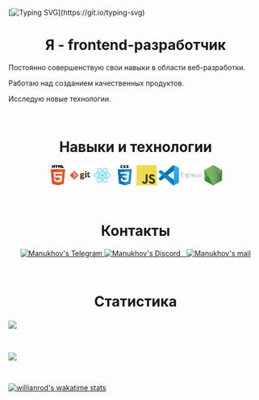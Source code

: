 [![Typing SVG](https://readme-typing-svg.herokuapp.com?font=Old+Standard+TT&size=50&pause=1000&color=0AAE6B&center=true&vCenter=true&width=800&height=70&lines=Hi+there!;Welcome+to+my+GitHub+profile!)](https://git.io/typing-svg)

<h1 align="center">Я - frontend-разработчик</h1>
<p>Постоянно совершенствую свои навыки в области веб-разработки.</p>
<p>Работаю над созданием качественных продуктов.</p>
<p>Исследую новые технологии.</p>
&nbsp;
<h1 align="center">Навыки и технологии</h1>

<p align="center">
<code><img height="40" src="https://raw.githubusercontent.com/github/explore/80688e429a7d4ef2fca1e82350fe8e3517d3494d/topics/html/html.png" alt="HTML"></code>
<code><img height="40" src="https://raw.githubusercontent.com/github/explore/80688e429a7d4ef2fca1e82350fe8e3517d3494d/topics/git/git.png" alt="git"></code>
<code><img height="40" src="https://raw.githubusercontent.com/github/explore/80688e429a7d4ef2fca1e82350fe8e3517d3494d/topics/react/react.png" alt="react"></code>
<code><img height="40" src="https://raw.githubusercontent.com/github/explore/80688e429a7d4ef2fca1e82350fe8e3517d3494d/topics/css/css.png" alt="CSS"></code>
<code><img height="40" src="https://raw.githubusercontent.com/github/explore/80688e429a7d4ef2fca1e82350fe8e3517d3494d/topics/javascript/javascript.png" alt="Javascript"></code>
<code><img height="40" src="https://raw.githubusercontent.com/github/explore/80688e429a7d4ef2fca1e82350fe8e3517d3494d/topics/visual-studio-code/visual-studio-code.png" alt="VS Code"></code>
<code><img height="40" src="https://raw.githubusercontent.com/github/explore/80688e429a7d4ef2fca1e82350fe8e3517d3494d/topics/express/express.png" alt="express"></code>
<code><img height="40" src="https://raw.githubusercontent.com/github/explore/80688e429a7d4ef2fca1e82350fe8e3517d3494d/topics/nodejs/nodejs.png" alt="nodejs"></code>
</p>

&nbsp;

<h1 align="center">Контакты</h1>
<div align="center">
<a href="https://t.me/Manukhov">
  <img alt="Manukhov's Telegram" width="40px" src="https://www.svgrepo.com/show/354443/telegram.svg"/>
</a>
<a href="https://discordapp.com/users/353989085163028481">
  <img alt="Manukhov's Discord" width="40px" src="https://raw.githubusercontent.com/peterthehan/peterthehan/master/assets/discord.svg" />
</a>
<a href="mailto:m_igor97@mail.com">&nbsp;
  <img alt="Manukhov's mail" width="40px" src="https://www.svgrepo.com/show/349443/mail.svg" />
</a>
</div>

&nbsp;

<h1 align="center">Статистика</h1>

<a  href="https://github.com/Legend1796/github-readme-stats">
  <img align="center" src="https://github-readme-stats.vercel.app/api?username=Legend1796&hide=stars&show_icons=true&theme=tokyonight"/>
</a>

&nbsp;

<a href="https://github.com/Legend1796/github-readme-stats">
  <img align="center" src="https://github-readme-stats.vercel.app/api/top-langs/?username=Legend1796&layout=compact" />
</a>

&nbsp;

<!-- <a href="https://github.com/Legend1796/github-readme-stats">
  <img align="center" src="(https://github-readme-stats.vercel.app/api/wakatime?username=Legend1796" />
</a> -->

[![willianrod's wakatime stats](https://github-readme-stats.vercel.app/api/wakatime?username=Legend1796)](https://github.com/Legend1796/github-readme-stats)

